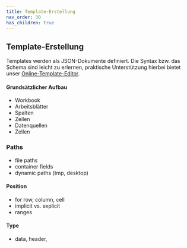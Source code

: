 ```yaml
---
title: Template-Erstellung
nav_order: 30
has_children: true
---
```


## Template-Erstellung

Templates werden als JSON-Dokumente definiert. Die Syntax bzw. das Schema sind leicht zu erlernen, praktische Unterstützung hierbei bietet unser [Online-Template-Editor](https://fmgarage.com/fx-reports/editor/). 



#### Grundsätzlicher Aufbau



- Workbook
- Arbeitsblätter
- Spalten
- Zeilen
- Datenquellen
- Zellen

### Paths

- file paths
- container fields
- dynamic paths (tmp, desktop)



#### Position

- for row, column, cell
- implicit vs. explicit
- ranges

#### Type

- data, header, 
